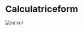 # Calculatriceform

![calcul](https://user-images.githubusercontent.com/116549458/205185531-06429359-c5dd-42e1-b4a5-166eca332ab2.png)

